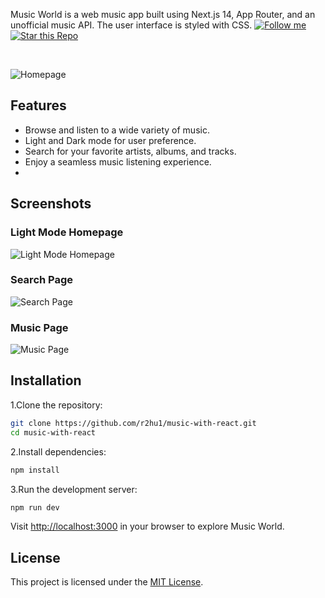 Music World is a web music app built using Next.js 14, App Router, and an unofficial music API. The user interface is styled with CSS.
[![Follow me](https://img.shields.io/github/followers/r2hu1?style=social)](https://github.com/r2hu1)
[![Star this Repo](https://img.shields.io/github/stars/r2hu1/musichub?style=social)](https://github.com/r2hu1/musichub)

<br/>

![Homepage](https://github.com/mrdeepak125/music-with-react/assets/135497307/bd170be8-d72b-42f8-bf27-fa5ea569b1bb)

## Features

 - Browse and listen to a wide variety of music.
 - Light and Dark mode for user preference.
 - Search for your favorite artists, albums, and tracks.
 - Enjoy a seamless music listening experience.
 - 
## Screenshots

### Light Mode Homepage

![Light Mode Homepage](https://github.com/mrdeepak125/music-with-react/assets/135497307/2303bb99-b066-4af9-a9a5-7e655c18c61f)

### Search Page

![Search Page](https://github.com/mrdeepak125/music-with-react/assets/135497307/dbbcced6-6625-4932-891d-4d97b21f2cbb)

### Music Page

![Music Page](https://github.com/mrdeepak125/music-with-react/assets/135497307/a445e761-bad5-4d53-851f-20e3a6ff95df)

## Installation
1.Clone the repository:

```bash
git clone https://github.com/r2hu1/music-with-react.git
cd music-with-react
```

2.Install dependencies:

```bash
npm install
```

3.Run the development server:

```bash
npm run dev
```

Visit [http://localhost:3000](http://localhost:3000) in your browser to explore Music World.
## License
This project is licensed under the [MIT License](LICENSE).
